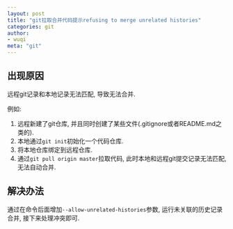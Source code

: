 ```yaml
---
layout: post
title: "git拉取合并代码提示refusing to merge unrelated histories"
categories: git
author:
- wuqi
meta: "git"
---
```


## 出现原因

远程git记录和本地记录无法匹配, 导致无法合并.

例如: 

1. 远程新建了git仓库, 并且同时创建了某些文件(.gitignore或者README.md之类的). 
2. 本地通过`git init`初始化一个代码仓库. 
3. 将本地仓库绑定到远程仓库.
4. 通过`git pull origin master`拉取代码, 此时本地和远程git提交记录无法匹配, 无法自动合并.

## 解决办法

通过在命令后面增加`--allow-unrelated-histories`参数, 运行未关联的历史记录合并, 接下来处理冲突即可.